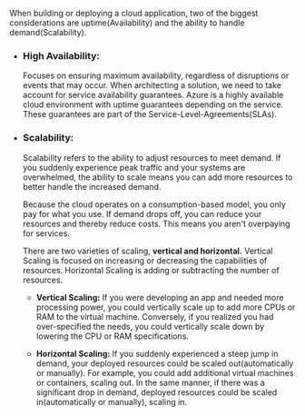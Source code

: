 When building or deploying a cloud application, two of the biggest considerations are uptime(Availability) and the ability to handle demand(Scalability).

- ### High Availability:
	Focuses on ensuring maximum availability, regardless of disruptions or events that may occur. When architecting a solution, we need to take account for service availability guarantees. Azure is a highly available cloud environment with uptime guarantees depending on the service. These guarantees are part of the Service-Level-Agreements(SLAs).

- ### Scalability:
	Scalability refers to the ability to adjust resources to meet demand. If you suddenly experience peak traffic and your systems are overwhelmed, the ability to scale means you can add more resources to better handle the increased demand.

	Because the cloud operates on a consumption-based model, you only pay for what you use. If demand drops off, you can reduce your resources and thereby reduce costs. This means you aren't overpaying for services.

	There are two varieties of scaling, **vertical and horizontal.** Vertical Scaling is focused on increasing or decreasing the capabilities of resources. Horizontal Scaling is adding or subtracting the number of resources.

	- **Vertical Scaling:**
		If you were developing an app and needed more processing power, you could vertically scale up to add more CPUs or RAM to the virtual machine. Conversely, if you realized you had over-specified the needs, you could vertically scale down by lowering the CPU or RAM specifications.

	- **Horizontal Scaling:**
		If you suddenly experienced a steep jump in demand, your deployed resources could be scaled out(automatically or manually). For example, you could add additional virtual machines or containers, scaling out. In the same manner, if there was a significant drop in demand, deployed resources could be scaled in(automatically or manually), scaling in.